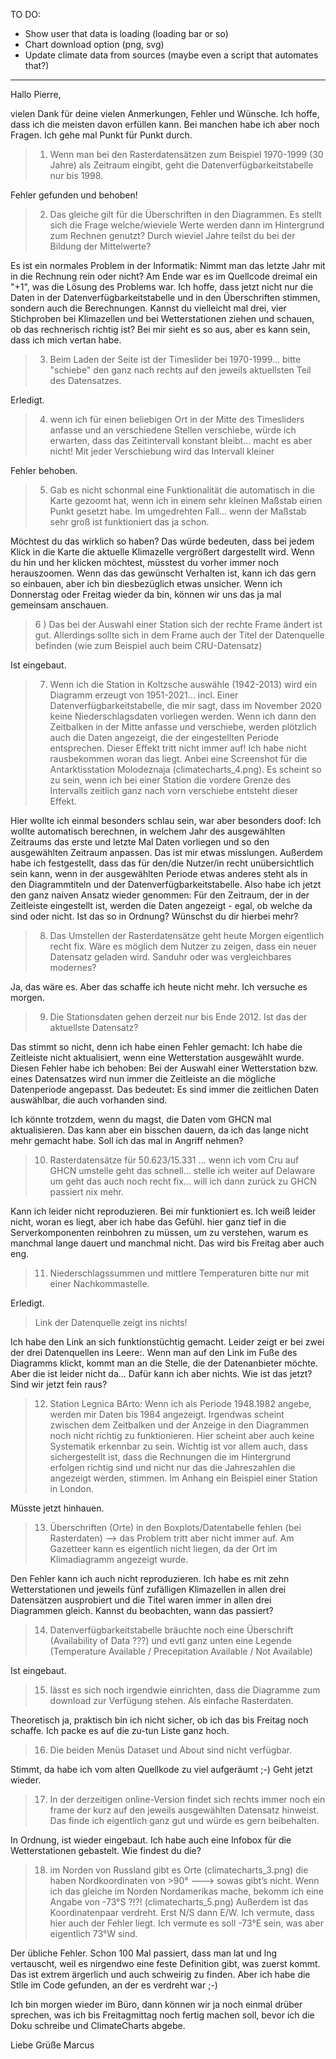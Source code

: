 TO DO:
- Show user that data is loading (loading bar or so)
- Chart download option (png, svg)
- Update climate data from sources (maybe even a script that automates that?)

-------------------------------------------------------------------------------

Hallo Pierre,

vielen Dank für deine vielen Anmerkungen, Fehler und Wünsche. Ich hoffe, dass ich die meisten davon erfüllen kann. Bei manchen habe ich aber noch Fragen. Ich gehe mal Punkt für Punkt durch.


> 1) Wenn man bei den Rasterdatensätzen zum Beispiel 1970-1999 (30 Jahre) als Zeitraum eingibt, geht die Datenverfügbarkeitstabelle nur bis 1998.

Fehler gefunden und behoben!


> 2) Das gleiche gilt für die Überschriften in den Diagrammen. Es stellt sich die Frage welche/wieviele Werte werden dann im Hintergrund zum Rechnen genutzt? Durch wieviel Jahre teilst du bei der Bildung der Mittelwerte?

Es ist ein normales Problem in der Informatik: Nimmt man das letzte Jahr mit in die Rechnung rein oder nicht? Am Ende war es im Quellcode dreimal ein "+1", was die Lösung des Problems war. Ich hoffe, dass jetzt nicht nur die Daten in der Datenverfügbarkeitstabelle und in den Überschriften stimmen, sondern auch die Berechnungen. Kannst du vielleicht mal drei, vier Stichproben bei Klimazellen und bei Wetterstationen ziehen und schauen, ob das rechnerisch richtig ist? Bei mir sieht es so aus, aber es kann sein, dass ich mich vertan habe.


> 3) Beim Laden der Seite ist der Timeslider bei 1970-1999... bitte "schiebe" den ganz nach rechts auf den jeweils aktuellsten Teil des Datensatzes.

Erledigt.


> 4) wenn ich für einen beliebigen Ort in der Mitte des Timesliders anfasse und an verschiedene Stellen verschiebe, würde ich erwarten, dass das Zeitintervall konstant bleibt... macht es aber nicht! Mit jeder Verschiebung wird das Intervall kleiner

Fehler behoben.


> 5) Gab es nicht schonmal eine Funktionalität die automatisch in die Karte gezoomt hat, wenn ich in einem sehr kleinen Maßstab einen Punkt gesetzt habe. Im umgedrehten Fall... wenn der Maßstab sehr groß ist funktioniert das ja schon.

Möchtest du das wirklich so haben? Das würde bedeuten, dass bei jedem Klick in die Karte die aktuelle Klimazelle vergrößert dargestellt wird. Wenn du hin und her klicken möchtest, müsstest du vorher immer noch herauszoomen. Wenn das das gewünscht Verhalten ist, kann ich das gern so einbauen, aber ich bin diesbezüglich etwas unsicher. Wenn ich Donnerstag oder Freitag wieder da bin, können wir uns das ja mal gemeinsam anschauen.


> 6 ) Das bei der Auswahl einer Station sich der rechte Frame ändert ist gut. Allerdings sollte sich in dem Frame auch der Titel der Datenquelle befinden (wie zum Beispiel auch beim CRU-Datensatz)

Ist eingebaut.


> 7) Wenn ich die Station in Koltzsche auswähle (1942-2013) wird ein Diagramm erzeugt von 1951-2021... incl. Einer Datenverfügbarkeitstabelle, die mir sagt, dass im November 2020 keine Niederschlagsdaten vorliegen werden. Wenn ich dann den Zeitbalken in der Mitte anfasse und verschiebe, werden plötzlich auch die Daten angezeigt, die der eingestellten Periode entsprechen. Dieser Effekt tritt nicht immer auf! Ich habe nicht rausbekommen woran das liegt. Anbei eine Screenshot für die Antarktisstation Molodeznaja (climatecharts_4.png). Es scheint so zu sein, wenn ich bei einer Station die vordere Grenze des Intervalls zeitlich ganz nach vorn verschiebe entsteht dieser Effekt.

Hier wollte ich einmal besonders schlau sein, war aber besonders doof: Ich wollte automatisch berechnen, in welchem Jahr des ausgewählten Zeitraums das erste und letzte Mal Daten vorliegen und so den ausgewählten Zeitraum anpassen. Das ist mir etwas misslungen. Außerdem habe ich festgestellt, dass das für den/die Nutzer/in recht unübersichtlich sein kann, wenn in der ausgewählten Periode etwas anderes steht als in den Diagrammtiteln und der Datenverfügbarkeitstabelle. Also habe ich jetzt den ganz naiven Ansatz wieder genommen: Für den Zeitraum, der in der Zeitleiste eingestellt ist, werden die Daten angezeigt - egal, ob welche da sind oder nicht. Ist das so in Ordnung? Wünschst du dir hierbei mehr?


> 8) Das Umstellen der Rasterdatensätze geht heute Morgen eigentlich recht fix. Wäre es möglich dem Nutzer zu zeigen, dass ein neuer Datensatz geladen wird. Sanduhr oder was vergleichbares modernes?

Ja, das wäre es. Aber das schaffe ich heute nicht mehr. Ich versuche es morgen.


> 9) Die Stationsdaten gehen derzeit nur bis Ende 2012. Ist das der aktuellste Datensatz?

Das stimmt so nicht, denn ich habe einen Fehler gemacht: Ich habe die Zeitleiste nicht aktualisiert, wenn eine Wetterstation ausgewählt wurde. Diesen Fehler habe ich behoben: Bei der Auswahl einer Wetterstation bzw. eines Datensatzes wird nun immer die Zeitleiste an die mögliche Datenperiode angepasst. Das bedeutet: Es sind immer die zeitlichen Daten auswählbar, die auch vorhanden sind.

Ich könnte trotzdem, wenn du magst, die Daten vom GHCN mal aktualisieren. Das kann aber ein bisschen dauern, da ich das lange nicht mehr gemacht habe. Soll ich das mal in Angriff nehmen?


> 10) Rasterdatensätze für 50.623/15.331 ... wenn ich vom Cru auf GHCN umstelle geht das schnell... stelle ich weiter auf Delaware um geht das auch noch recht fix... will ich dann zurück zu GHCN passiert nix mehr.

Kann ich leider nicht reproduzieren. Bei mir funktioniert es. Ich weiß leider nicht, woran es liegt, aber ich habe das Gefühl. hier ganz tief in die Serverkomponenten reinbohren zu müssen, um zu verstehen, warum es manchmal lange dauert und manchmal nicht. Das wird bis Freitag aber auch eng.


> 11) Niederschlagssummen und mittlere Temperaturen bitte nur mit einer Nachkommastelle.

Erledigt.


> Link der Datenquelle zeigt ins nichts!

Ich habe den Link an sich funktionstüchtig gemacht. Leider zeigt er bei zwei der drei Datenquellen ins Leere:. Wenn man auf den Link im Fuße des Diagramms klickt, kommt man an die Stelle, die der Datenanbieter möchte. Aber die ist leider nicht da... Dafür kann ich aber nichts. Wie ist das jetzt? Sind wir jetzt fein raus?


> 12) Station Legnica BArto: Wenn ich als Periode 1948.1982 angebe, werden mir Daten bis 1984 angezeigt. Irgendwas scheint zwischen dem Zeitbalken und der Anzeige in den Diagrammen noch nicht richtig zu funktionieren. Hier scheint aber auch keine Systematik erkennbar zu sein. Wichtig ist vor allem auch, dass sichergestellt ist, dass die Rechnungen die im Hintergrund erfolgen richtig sind und nicht nur das die Jahreszahlen die angezeigt werden, stimmen. Im Anhang ein Beispiel einer Station in London.

Müsste jetzt hinhauen.


> 13) Überschriften (Orte) in den Boxplots/Datentabelle fehlen (bei Rasterdaten) --> das Problem tritt aber nicht immer auf. Am Gazetteer kann es eigentlich nicht liegen, da der Ort im Klimadiagramm angezeigt wurde.

Den Fehler kann ich auch nicht reproduzieren. Ich habe es mit zehn Wetterstationen und jeweils fünf zufälligen Klimazellen in allen drei Datensätzen ausprobiert und die Titel waren immer in allen drei Diagrammen gleich. Kannst du beobachten, wann das passiert?


> 14) Datenverfügbarkeitstabelle bräuchte noch eine Überschrift (Availability of Data ???) und evtl ganz unten eine Legende (Temperature Available / Precepitation Available / Not Available)

Ist eingebaut.


> 15) lässt es sich noch irgendwie einrichten, dass die Diagramme zum download zur Verfügung stehen. Als einfache Rasterdaten.

Theoretisch ja, praktisch bin ich nicht sicher, ob ich das bis Freitag noch schaffe. Ich packe es auf die zu-tun Liste ganz hoch.


> 16) Die beiden Menüs Dataset und About sind nicht verfügbar.

Stimmt, da habe ich vom alten Quellkode zu viel aufgeräumt ;-) Geht jetzt wieder.


> 17) In der derzeitigen online-Version findet sich rechts immer noch ein frame der kurz auf den jeweils ausgewählten Datensatz hinweist. Das finde ich eigentlich ganz gut und würde es gern beibehalten.

In Ordnung, ist wieder eingebaut. Ich habe auch eine Infobox für die Wetterstationen gebastelt. Wie findest du die?


> 18) im Norden von Russland gibt es Orte (climatecharts_3.png) die haben Nordkoordinaten von >90°   ---> sowas gibt’s nicht. Wenn ich das gleiche im Norden Nordamerikas mache, bekomm ich eine Angabe von -73°S ?!?! (climatecharts_5.png) Außerdem ist das Koordinatenpaar verdreht. Erst N/S dann E/W. Ich vermute, dass hier auch der Fehler liegt. Ich vermute es soll -73°E sein, was aber eigentlich 73°W sind.

Der übliche Fehler. Schon 100 Mal passiert, dass man lat und lng vertauscht, weil es nirgendwo eine feste Definition gibt, was zuerst kommt. Das ist extrem ärgerlich und auch schweirig zu finden. Aber ich habe die Stlle im Code gefunden, an der es verdreht war ;-)


Ich bin morgen wieder im Büro, dann können wir ja noch einmal drüber sprechen, was ich bis Freitagmittag noch fertig machen soll, bevor ich die Doku schreibe und ClimateCharts abgebe.

Liebe Grüße
Marcus
